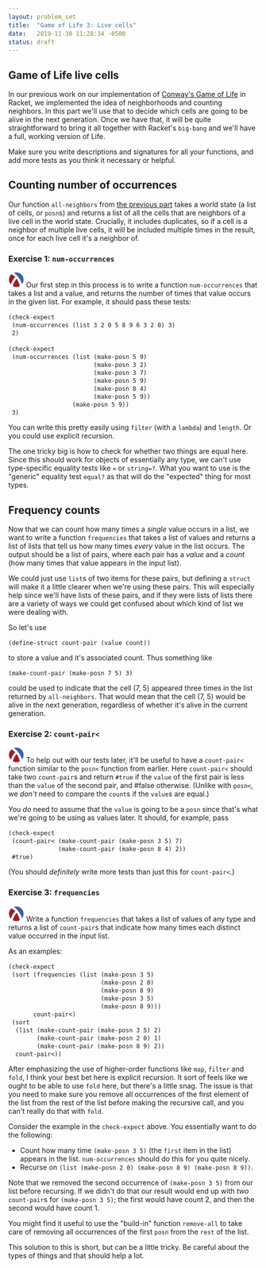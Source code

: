 ```yaml
---
layout: problem_set
title:  "Game of Life 3: Live cells"
date:   2019-11-30 11:28:34 -0500
status: draft
---
```


## Game of Life live cells <!-- omit in toc -->

In our previous work on our implementation of
[Conway's Game of Life](game-of-life.html) in Racket, we implemented
the idea of neighborhoods and counting neighbors. In this part we'll
use that to decide which cells are going to be alive in the next generation.
Once we have that, it will be quite straightforward to bring it all
together with Racket's `big-bang` and we'll have a full, working version
of Life.

Make sure you write descriptions and signatures for all your functions,
and add more tests as you think it necessary or helpful.

## Counting number of occurrences

Our function `all-neighbors` from
[the previous part](game-of-life-neighbors.html) takes a world
state (a list of cells, or `posn`s) and returns a list of all the
cells that are neighbors of a live cell in the world state. Crucially,
it includes duplicates, so if a cell is a neighbor of multiple live
cells, it will be included multiple times in the result, once for each
live cell it's a neighbor of.

### Exercise 1: `num-occurrences`

![The Racket icon](../favicon-32x32.png)
Our first step in this process is to write a function `num-occurrences` that
takes a list and a value, and returns the number of times that value occurs
in the given list. For example, it should pass these tests:

```racket
(check-expect
 (num-occurrences (list 3 2 0 5 8 9 6 3 2 0) 3)
 2)

(check-expect
 (num-occurrences (list (make-posn 5 9)
                        (make-posn 3 2)
                        (make-posn 3 7)
                        (make-posn 5 9)
                        (make-posn 8 4)
                        (make-posn 5 9))
                  (make-posn 5 9))
 3)
```

You can write this pretty easily using `filter` (with a `lambda`) and `length`.
Or you could use explicit recursion.

The one tricky big is how to check for whether two things are equal here.
Since this should work for objects of essentially any type, we can't use
type-specific equality tests like `=` or `string=?`. What you want to use is
the "generic" equality test `equal?` as that will do the "expected" thing for
most types.

## Frequency counts

Now that we can count how many times a _single_ value occurs in a list, we want
to write a function `frequencies` that takes a list of values and returns a
list of lists that tell us how many times _every_ value in the list occurs.
The output should be a list of pairs, where each pair has a _value_ and a 
_count_ (how many times that value appears in the input list).

We could just use `list`s of two items for these pairs, but defining a `struct`
will make it a little clearer when we're using these pairs. This will especially
help since we'll have lists of these pairs, and if they were lists of
lists there are a variety of ways we could get confused about which kind of
list we were dealing with.

So let's use

```racket
(define-struct count-pair (value count))
```

to store a value and it's associated count. Thus something like

```racket
(make-count-pair (make-posn 7 5) 3)
```

could be used to indicate that the cell (7, 5) appeared three times in the
list returned by `all-neighbors`. That would mean that the cell (7, 5) would
be alive in the next generation, regardless of whether it's alive in the
current generation.

### Exercise 2: `count-pair<`

![The Racket icon](../favicon-32x32.png)
To help out with our tests later, it'll be useful to have a `count-pair<`
function similar to the `posn<` function from earlier. Here `count-pair<`
should take two `count-pair`s and return `#true` if the `value` of the first
pair is less than the `value` of the second pair, and #false otherwise.
(Unlike with `posn<`, we _don't_ need to compare the `count`s if the `value`s
are equal.)

You _do_ need to assume that the `value` is going to be a `posn` since that's
what we're going to be using as values later. It should, for example, pass

```racket
(check-expect
 (count-pair< (make-count-pair (make-posn 3 5) 7)
              (make-count-pair (make-posn 8 4) 2))
 #true)
 ```

 (You should _definitely_ write more tests than just this for `count-pair<`.)

### Exercise 3: `frequencies`

![The Racket icon](../favicon-32x32.png)
Write a function `frequencies` that takes a list of values of any type and returns a list of `count-pair`s that indicate how many times each distinct
value occurred in the input list.

As an examples:

```racket
(check-expect
 (sort (frequencies (list (make-posn 3 5)
                          (make-posn 2 0)
                          (make-posn 8 9)
                          (make-posn 3 5)
                          (make-posn 8 9)))
       count-pair<)
 (sort
  (list (make-count-pair (make-posn 3 5) 2)
        (make-count-pair (make-posn 2 0) 1)
        (make-count-pair (make-posn 8 9) 2))
  count-pair<))
```

After emphasizing the use of higher-order functions like `map`, `filter`
and `fold`, I think your best bet here is explicit recursion. It sort of feels
like we ought to be able to use `fold` here, but there's a little snag.
The issue is that you need to make sure you remove all occurrences of the
first element of the list from the rest of the list before making the
recursive call, and you can't really do that with `fold`.

Consider the example in the `check-expect` above. You essentially want
to do the following:

- Count how many time `(make-posn 3 5)` (the `first` item in the list) appears
  in the list. `num-occurrences` should do this for you quite nicely.
- Recurse on `(list (make-posn 2 0) (make-posn 8 9) (make-posn 8 9))`.
  
Note that we removed the second occurrence of `(make-posn 3 5)` from
our list before recursing. If we didn't do that our result would end up with
_two_ `count-pair`s for `(make-posn 3 5)`; the first would have count 2, and
then the second would have count 1. 

You might find it useful to use the "build-in" function `remove-all` to take
care of removing all occurrences of the first `posn` from the `rest` of the
list.

This solution to this is short, but can be a little tricky. Be careful
about the types of things and that should help a lot.
